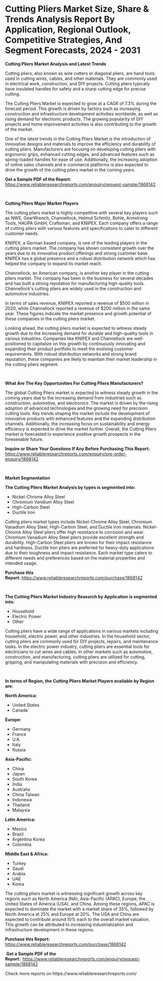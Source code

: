 <p><h1>Cutting Pliers Market Size, Share & Trends Analysis Report By Application, Regional Outlook, Competitive Strategies, And Segment Forecasts, 2024 - 2031</h1></p><p><strong>Cutting Pliers Market Analysis and Latest Trends</strong></p>
<p><p>Cutting pliers, also known as wire cutters or diagonal pliers, are hand tools used in cutting wires, cables, and other materials. They are commonly used in electrical work, construction, and DIY projects. Cutting pliers typically have insulated handles for safety and a sharp cutting edge for precise cutting.</p><p>The Cutting Pliers Market is expected to grow at a CAGR of 7.3% during the forecast period. This growth is driven by factors such as increasing construction and infrastructure development activities worldwide, as well as rising demand for electronic products. The growing popularity of DIY projects and home improvement activities is also contributing to the growth of the market.</p><p>One of the latest trends in the Cutting Pliers Market is the introduction of innovative designs and materials to improve the efficiency and durability of cutting pliers. Manufacturers are focusing on developing cutting pliers with ergonomic grips, enhanced cutting edges, and advanced features such as spring-loaded handles for ease of use. Additionally, the increasing adoption of online sales channels and e-commerce platforms is also expected to drive the growth of the cutting pliers market in the coming years.</p></p>
<p><strong>Get a Sample PDF of the Report:&nbsp;</strong> <a href="https://www.reliableresearchreports.com/enquiry/request-sample/1868142">https://www.reliableresearchreports.com/enquiry/request-sample/1868142</a></p>
<p>&nbsp;</p>
<p><strong>Cutting Pliers Major Market Players</strong></p>
<p><p>The cutting pliers market is highly competitive with several key players such as NWS, GearWrench, Channellock, Helmut Schmitz, Bohle, Armstrong Tools, HAUPA GmbH, Craftsman, and KNIPEX. Each company offers a range of cutting pliers with various features and specifications to cater to different customer needs.</p><p>KNIPEX, a German based company, is one of the leading players in the cutting pliers market. The company has shown consistent growth over the years due to its innovative product offerings and strong customer base. KNIPEX has a global presence and a robust distribution network which has helped the company to expand its market reach.</p><p>Channellock, an American company, is another key player in the cutting pliers market. The company has been in the business for several decades and has built a strong reputation for manufacturing high-quality tools. Channellock's cutting pliers are widely used in the construction and automotive industries.</p><p>In terms of sales revenue, KNIPEX reported a revenue of $500 million in 2020, while Channellock reported a revenue of $200 million in the same year. These figures indicate the market presence and growth potential of these companies in the cutting pliers market.</p><p>Looking ahead, the cutting pliers market is expected to witness steady growth due to the increasing demand for durable and high-quality tools in various industries. Companies like KNIPEX and Channellock are well-positioned to capitalize on this growth by continuously innovating and expanding their product portfolio to meet the evolving customer requirements. With robust distribution networks and strong brand reputation, these companies are likely to maintain their market leadership in the cutting pliers segment.</p></p>
<p>&nbsp;</p>
<p><strong>What Are The Key Opportunities For Cutting Pliers Manufacturers?</strong></p>
<p><p>The global Cutting Pliers market is expected to witness steady growth in the coming years due to the increasing demand from industries such as construction, automotive, and electronics. The market is driven by the rising adoption of advanced technologies and the growing need for precision cutting tools. Key trends shaping the market include the development of innovative products with enhanced features and the expanding distribution channels. Additionally, the increasing focus on sustainability and energy efficiency is expected to drive the market further. Overall, the Cutting Pliers market is forecasted to experience positive growth prospects in the foreseeable future.</p></p>
<p><strong>Inquire or Share Your Questions If Any Before Purchasing This Report:</strong> <a href="https://www.reliableresearchreports.com/enquiry/pre-order-enquiry/1868142">https://www.reliableresearchreports.com/enquiry/pre-order-enquiry/1868142</a></p>
<p>&nbsp;</p>
<p><strong>Market Segmentation</strong></p>
<p><strong>The Cutting Pliers Market Analysis by types is segmented into:</strong></p>
<p><ul><li>Nickel-Chrome Alloy Steel</li><li>Chromium Vandium Alloy Steel</li><li>High-Carbon Steel</li><li>Ductile Iron</li></ul></p>
<p><p>Cutting pliers market types include Nickel-Chrome Alloy Steel, Chromium Vanadium Alloy Steel, High-Carbon Steel, and Ductile Iron materials. Nickel-Chrome Alloy Steel pliers offer high resistance to corrosion and wear. Chromium Vanadium Alloy Steel pliers provide excellent strength and durability. High-Carbon Steel pliers are known for their impact resistance and hardness. Ductile Iron pliers are preferred for heavy-duty applications due to their toughness and impact resistance. Each market type caters to different needs and preferences based on the material properties and intended usage.</p></p>
<p><strong>Purchase this Report:&nbsp;</strong><a href="https://www.reliableresearchreports.com/purchase/1868142">https://www.reliableresearchreports.com/purchase/1868142</a></p>
<p>&nbsp;</p>
<p><strong>The Cutting Pliers Market Industry Research by Application is segmented into:</strong></p>
<p><ul><li>Household</li><li>Electric Power</li><li>Other</li></ul></p>
<p><p>Cutting pliers have a wide range of applications in various markets including household, electric power, and other industries. In the household sector, cutting pliers are commonly used for DIY projects, repairs, and maintenance tasks. In the electric power industry, cutting pliers are essential tools for electricians to cut wires and cables. In other markets such as automotive, construction, and manufacturing, cutting pliers are utilized for cutting, gripping, and manipulating materials with precision and efficiency.</p></p>
<p>&nbsp;</p>
<p><strong>In terms of Region, the Cutting Pliers Market Players available by Region are:</strong></p>
<p>
    <p> <strong> North America: </strong>
        <ul>
            <li>United States</li>
            <li>Canada</li>
        </ul>
        </p> 
    <p> <strong> Europe: </strong>
        <ul>
            <li>Germany</li>
            <li>France</li>
            <li>U.K.</li>
            <li>Italy</li>
            <li>Russia</li>
        </ul>
        </p> 
    <p> <strong> Asia-Pacific: </strong>
        <ul>
            <li>China</li>
            <li>Japan</li>
            <li>South Korea</li>
            <li>India</li>
            <li>Australia</li>
            <li>China Taiwan</li>
            <li>Indonesia</li>
            <li>Thailand</li>
            <li>Malaysia</li>
        </ul>
        </p> 
    <p> <strong> Latin America: </strong>
        <ul>
            <li>Mexico</li>
            <li>Brazil</li>
            <li>Argentina Korea</li>
            <li>Colombia</li>
        </ul>
        </p> 
    <p> <strong> Middle East & Africa: </strong>
        <ul>
            <li>Turkey</li>
            <li>Saudi</li>
            <li>Arabia</li>
            <li>UAE</li>
            <li>Korea</li>
        </ul>
    </p>
    </p>
<p><p>The cutting pliers market is witnessing significant growth across key regions such as North America (NA), Asia-Pacific (APAC), Europe, the United States of America (USA), and China. Among these regions, APAC is expected to dominate the market with a market share of 35%, followed by North America at 25% and Europe at 20%. The USA and China are expected to contribute around 10% each to the overall market valuation. This growth can be attributed to increasing industrialization and infrastructure development in these regions.</p></p>
<p><strong>Purchase this Report: </strong><a href="https://www.reliableresearchreports.com/purchase/1868142">https://www.reliableresearchreports.com/purchase/1868142</a></p>
<p>&nbsp;<strong>Get a Sample PDF of the Report:&nbsp;&nbsp;</strong><a href="https://www.reliableresearchreports.com/enquiry/request-sample/1868142">https://www.reliableresearchreports.com/enquiry/request-sample/1868142</a></p>
<p><strong></strong></p>
<p>Check more reports on https://www.reliableresearchreports.com/</p>